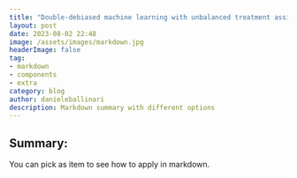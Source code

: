 ```yaml
---
title: "Double-debiased machine learning with unbalanced treatment assignment"
layout: post
date: 2023-08-02 22:48
image: /assets/images/markdown.jpg
headerImage: false
tag:
- markdown
- components
- extra
category: blog
author: danieleballinari
description: Markdown summary with different options
---
```


## Summary:

You can pick as item to see how to apply in markdown.
